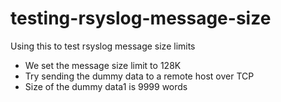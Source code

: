 # testing-rsyslog-message-size
Using this to test rsyslog message size limits

- We set the message size limit to 128K
- Try sending the dummy data to a remote host over TCP
 - Size of the dummy data1 is 9999 words
